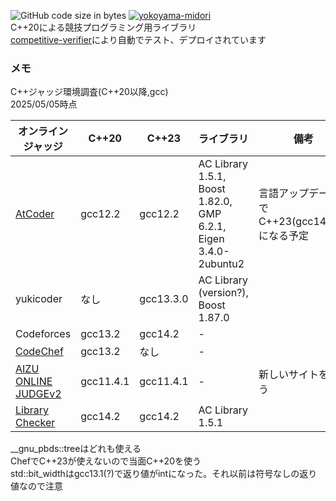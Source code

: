 ![GitHub code size in bytes](https://img.shields.io/github/languages/code-size/yokoyama-midori/library) [![yokoyama-midori](https://img.shields.io/endpoint?url=https%3A%2F%2Fatcoder-badges.now.sh%2Fapi%2Fcodeforces%2Fjson%2Fyokoyama-midori)](https://codeforces.com/profile/yokoyama-midori)  
C++20による競技プログラミング用ライブラリ  
[competitive-verifier]("https://competitive-verifier.github.io/competitive-verifier/")により自動でテスト、デプロイされています

### メモ
C++ジャッジ環境調査(C++20以降,gcc)  
2025/05/05時点

| オンラインジャッジ                                                        | C++20     | C++23     | ライブラリ                                                      | 備考                                         |
| ------------------------------------------------------------------------- | --------- | --------- | --------------------------------------------------------------- | -------------------------------------------- |
| [AtCoder](https://img.atcoder.jp/file/language-update/language-list.html) | gcc12.2   | gcc12.2   | AC Library 1.5.1, Boost 1.82.0, GMP 6.2.1, Eigen 3.4.0-2ubuntu2 | 言語アップデートでC++23(gcc14.2.0)になる予定 |
| yukicoder                                                                 | なし      | gcc13.3.0 | AC Library (version?), Boost 1.87.0                             |                                              |
| Codeforces                                                                | gcc13.2   | gcc14.2   | -                                                               |                                              |
| [CodeChef](https://www.codechef.com/wiki/list-compilers)                  | gcc13.2   | なし      | -                                                               |                                              |
| [AIZU ONLINE JUDGEv2](https://onlinejudge.u-aizu.ac.jp/system_info)       | gcc11.4.1 | gcc11.4.1 | -                                                               | 新しいサイトを使う                           |
| [Library Checker](https://judge.yosupo.jp/help)                           | gcc14.2   | gcc14.2   | AC Library 1.5.1                                                |                                              |

__gnu_pbds::treeはどれも使える  
ChefでC++23が使えないので当面C++20を使う  
std::bit_widthはgcc13.1(?)で返り値がintになった。それ以前は符号なしの返り値なので注意  
